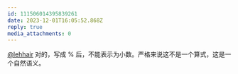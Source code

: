 ```yaml
---
id: 111506014395839261
date: 2023-12-01T16:05:52.868Z
reply: true
media_attachments: 0
---
```


[@lehhair](https://misskey.lehhair.net/@lehhair) 对的，写成 % 后，不能表示为小数。严格来说这不是一个算式，这是一个自然语义。

